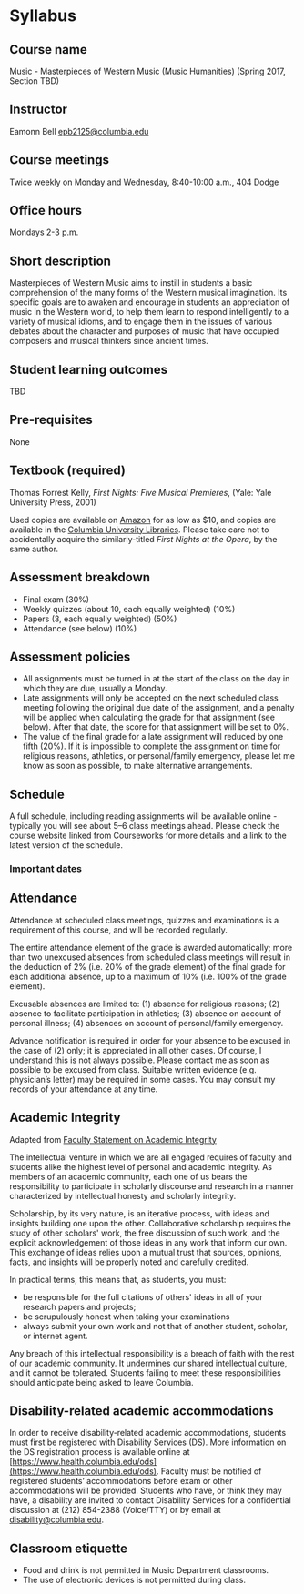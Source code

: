# Syllabus

## Course name 

Music - Masterpieces of Western Music (Music Humanities) (Spring 2017, Section TBD)

## Instructor

Eamonn Bell <epb2125@columbia.edu>

## Course meetings

Twice weekly on Monday and Wednesday, 8:40-10:00 a.m., 404 Dodge

## Office hours

Mondays 2-3 p.m.

## Short description

Masterpieces of Western Music aims to instill in students a basic comprehension of the many forms of the Western musical imagination. Its specific goals are to awaken and encourage in students an appreciation of music in the Western world, to help them learn to respond intelligently to a variety of musical idioms, and to engage them in the issues of various debates about the character and purposes of music that have occupied composers and musical thinkers since ancient times.

## Student learning outcomes

TBD

## Pre-requisites

None

## Textbook (required)

Thomas Forrest Kelly, _First Nights: Five Musical Premieres_, (Yale: Yale University Press, 2001)

Used copies are available on [Amazon](https://www.amazon.com/gp/offer-listing/0300091052/) for as low as $10, and copies are available in the [Columbia University Libraries](https://clio.columbia.edu/catalog/2603535). Please take care not to accidentally acquire the similarly-titled _First Nights at the Opera_, by the same author.

## Assessment breakdown

- Final exam (30%)
- Weekly quizzes (about 10, each equally weighted) (10%)
- Papers (3, each equally weighted) (50%)
- Attendance (see below) (10%)

## Assessment policies

* All assignments must be turned in at the start of the class on the day in which they are due, usually a Monday.
* Late assignments will only be accepted on the next scheduled class meeting following the original due date of the assignment, and a penalty will be applied when calculating the grade for that assignment (see below). After that date, the score for that assignment will be set to 0%.
* The value of the final grade for a late assignment will reduced by one fifth (20%). If it is impossible to complete the assignment on time for religious reasons, athletics, or personal/family emergency, please let me know as soon as possible, to make alternative arrangements.

## Schedule

A full schedule, including reading assignments will be available online - typically you will see about 5–6 class meetings ahead. Please check the course website linked from Courseworks for more details and a link to the latest version of the schedule.

### Important dates

## Attendance

Attendance at scheduled class meetings, quizzes and examinations is a requirement of this course, and will be recorded regularly. 

The entire attendance element of the grade is awarded automatically; more than two unexcused absences from scheduled class meetings will result in the deduction of 2% (i.e. 20% of the grade element) of the final grade for each additional absence, up to a maximum of 10% (i.e. 100% of the grade element).

Excusable absences are limited to: (1) absence for religious reasons; (2) absence to facilitate participation in athletics; (3) absence on account of personal illness; (4) absences on account of personal/family emergency.

Advance notification is required in order for your absence to be excused in the case of (2) only; it is appreciated in all other cases. Of course, I understand this is not always possible. Please contact me as soon as possible to be excused from class. Suitable written evidence (e.g. physician’s letter) may be required in some cases. You may consult my records of your attendance at any time. 

## Academic Integrity
Adapted from [Faculty Statement on Academic Integrity](https://www.college.columbia.edu/academics/integrity-statement)

The intellectual venture in which we are all engaged requires of faculty and students alike the highest level of personal and academic integrity. As members of an academic community, each one of us bears the responsibility to participate in scholarly discourse and research in a manner characterized by intellectual honesty and scholarly integrity.

Scholarship, by its very nature, is an iterative process, with ideas and insights building one upon the other. Collaborative scholarship requires the study of other scholars' work, the free discussion of such work, and the explicit acknowledgement of those ideas in any work that inform our own. This exchange of ideas relies upon a mutual trust that sources, opinions, facts, and insights will be properly noted and carefully credited.

In practical terms, this means that, as students, you must:

* be responsible for the full citations of others' ideas in all of your research papers and projects;
* be scrupulously honest when taking your examinations
* always submit your own work and not that of another student, scholar, or internet agent.

Any breach of this intellectual responsibility is a breach of faith with the rest of our academic community. It undermines our shared intellectual culture, and it cannot be tolerated. Students failing to meet these responsibilities should anticipate being asked to leave Columbia.

## Disability-related academic accommodations

In order to receive disability-related academic accommodations, students must first be registered with Disability Services (DS). More information on the DS registration process is available online at [https://www.health.columbia.edu/ods](https://www.health.columbia.edu/ods). Faculty must be notified of registered students’ accommodations before exam or other accommodations will be provided. Students who have, or think they may have, a disability are invited to contact Disability Services for a confidential discussion at (212) 854-2388 (Voice/TTY) or by email at <disability@columbia.edu>.

## Classroom etiquette

* Food and drink is not permitted in Music Department classrooms.
* The use of electronic devices is not permitted during class.
